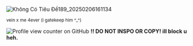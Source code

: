 ![Không Có Tiêu Đề189_20250206161134](https://github.com/user-attachments/assets/fad4b7a2-3e57-49a0-81b6-51962bedda74)

<sub>vein x me 4ever (i gatekeep him ^_^)</sub>

![Profile view counter on GitHub](https://komarev.com/ghpvc/?username=VEINFELIX&color=9d293f) 
**!! DO NOT INSPO OR COPY! ill block u heh.**

